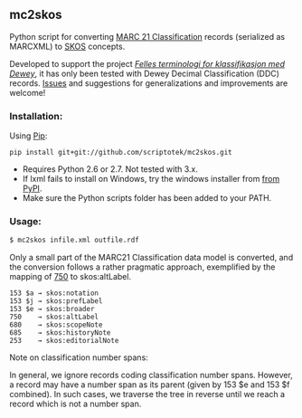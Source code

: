 mc2skos
---

Python script for converting
[MARC 21 Classification](http://www.loc.gov/marc/classification/)
records (serialized as MARCXML) to
[SKOS](http://www.w3.org/2004/02/skos/) concepts.

Developed to support the
project *[Felles terminologi for klassifikasjon med Dewey](http://www.ub.uio.no/om/prosjekter/deweymapping/index.html)*,
it has only been tested with Dewey Decimal Classification (DDC) records.
[Issues](https://github.com/scriptotek/mc2skos/issues) and
suggestions for generalizations and improvements are welcome!

### Installation:

Using [Pip](http://pip.readthedocs.org/en/latest/installing.html):
```
pip install git+git://github.com/scriptotek/mc2skos.git
```

* Requires Python 2.6 or 2.7. Not tested with 3.x.
* If lxml fails to install on Windows, try the windows installer
from [from PyPI](https://pypi.python.org/pypi/lxml/3.4.0).
* Make sure the Python scripts folder has been added to your PATH.

### Usage:

```bash
$ mc2skos infile.xml outfile.rdf
```

Only a small part of the MARC21 Classification
data model is converted, and the conversion follows a rather
pragmatic approach, exemplified by the mapping of
[750](http://www.loc.gov/marc/classification/cd750.html)
to skos:altLabel.

    153 $a → skos:notation
    153 $j → skos:prefLabel
    153 $e → skos:broader
    750    → skos:altLabel
    680    → skos:scopeNote
    685    → skos:historyNote
    253    → skos:editorialNote

Note on classification number spans:

In general, we ignore records coding classification number spans.
However, a record may have a number span as its parent (given
by 153 $e and 153 $f combined). In such cases, we traverse the tree
in reverse until we reach a record which is not a number span.
